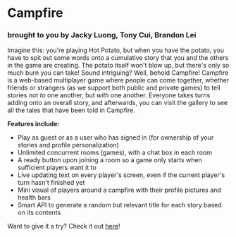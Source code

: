 # Campfire
### brought to you by Jacky Luong, Tony Cui, Brandon Lei

Imagine this: you're playing Hot Potato, but when you have the potato, you have to spit out some words onto a cumulative story that you and the others in the game are creating. The potato itself won't blow up, but there's only so much burn you can take! Sound intriguing? Well, behold Campfire! Campfire is a web-based multiplayer game where people can come together, whether friends or strangers (as we support both public and private games) to tell stories not *to* one another, but *with* one another. Everyone takes turns adding onto an overall story, and afterwards, you can visit the gallery to see all the tales that have been told in Campfire. 

**Features include:**

- Play as guest or as a user who has signed in (for ownership of your stories and profile personalization)
- Unlimited concurrent rooms (games), with a chat box in each room
- A ready button upon joining a room so a game only starts when sufficient players want it to
- Live updating text on every player's screen, even if the current player's turn hasn't finished yet
- Mini visual of players around a campfire with their profile pictures and health bars
- Smart API to generate a random but relevant title for each story based on its contents

Want to give it a try? Check it out [here](https://erifpmac.herokuapp.com)!

